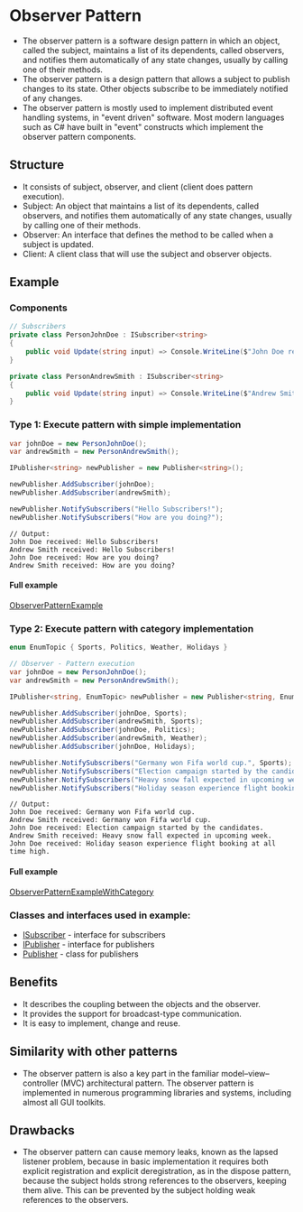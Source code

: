 # Observer Pattern

- The observer pattern is a software design pattern in which an object, called the subject, maintains a list of its dependents, called observers, and notifies them automatically of any state changes, usually by calling one of their methods.
- The observer pattern is a design pattern that allows a subject to publish changes to its state. Other objects subscribe to be immediately notified of any changes.
- The observer pattern is mostly used to implement distributed event handling systems, in "event driven" software. Most modern languages such as C# have built in "event" constructs which implement the observer pattern components.

## Structure

- It consists of subject, observer, and client (client does pattern execution).
- Subject: An object that maintains a list of its dependents, called observers, and notifies them automatically of any state changes, usually by calling one of their methods.
- Observer: An interface that defines the method to be called when a subject is updated.
- Client: A client class that will use the subject and observer objects.

## Example

### Components

```csharp
// Subscribers
private class PersonJohnDoe : ISubscriber<string>
{
    public void Update(string input) => Console.WriteLine($"John Doe received: {input}");
}

private class PersonAndrewSmith : ISubscriber<string>
{
    public void Update(string input) => Console.WriteLine($"Andrew Smith received: {input}");
}
```

### Type 1: Execute pattern with simple implementation

```csharp
var johnDoe = new PersonJohnDoe();
var andrewSmith = new PersonAndrewSmith();

IPublisher<string> newPublisher = new Publisher<string>();

newPublisher.AddSubscriber(johnDoe);
newPublisher.AddSubscriber(andrewSmith);

newPublisher.NotifySubscribers("Hello Subscribers!");
newPublisher.NotifySubscribers("How are you doing?");
```
```
// Output:
John Doe received: Hello Subscribers!
Andrew Smith received: Hello Subscribers!
John Doe received: How are you doing?
Andrew Smith received: How are you doing?
```

#### Full example

[ObserverPatternExample](./../../GofConsoleApp/Examples/Behavioral/ObserverPattern/ObserverPatternExample.cs)


### Type 2: Execute pattern with category implementation

```csharp
enum EnumTopic { Sports, Politics, Weather, Holidays }

// Observer - Pattern execution
var johnDoe = new PersonJohnDoe();
var andrewSmith = new PersonAndrewSmith();

IPublisher<string, EnumTopic> newPublisher = new Publisher<string, EnumTopic>();

newPublisher.AddSubscriber(johnDoe, Sports);
newPublisher.AddSubscriber(andrewSmith, Sports);
newPublisher.AddSubscriber(johnDoe, Politics);
newPublisher.AddSubscriber(andrewSmith, Weather);
newPublisher.AddSubscriber(johnDoe, Holidays);

newPublisher.NotifySubscribers("Germany won Fifa world cup.", Sports);
newPublisher.NotifySubscribers("Election campaign started by the candidates.", Politics);
newPublisher.NotifySubscribers("Heavy snow fall expected in upcoming week.", Weather);
newPublisher.NotifySubscribers("Holiday season experience flight booking at all time high.", Holidays);
```

```
// Output:
John Doe received: Germany won Fifa world cup.
Andrew Smith received: Germany won Fifa world cup.
John Doe received: Election campaign started by the candidates.
Andrew Smith received: Heavy snow fall expected in upcoming week.
John Doe received: Holiday season experience flight booking at all time high.
```

#### Full example

[ObserverPatternExampleWithCategory](./../../GofConsoleApp/Examples/Behavioral/ObserverPattern/ObserverPatternExampleWithCategory.cs)

### Classes and interfaces used in example:
- [ISubscriber](./../../GofPatterns/Behavioral/ObserverPattern/Interfaces/ISubscriber.cs) - interface for subscribers
- [IPublisher](./../../GofPatterns/Behavioral/ObserverPattern/Interfaces/IPublisher.cs) - interface for publishers
- [Publisher](./../../GofPatterns/Behavioral/ObserverPattern/Publisher.cs) - class for publishers


## Benefits

- It describes the coupling between the objects and the observer.
- It provides the support for broadcast-type communication.
- It is easy to implement, change and reuse.

## Similarity with other patterns

- The observer pattern is also a key part in the familiar model–view–controller (MVC) architectural pattern. The observer pattern is implemented in numerous programming libraries and systems, including almost all GUI toolkits.

## Drawbacks

- The observer pattern can cause memory leaks, known as the lapsed listener problem, because in basic implementation it requires both explicit registration and explicit deregistration, as in the dispose pattern, because the subject holds strong references to the observers, keeping them alive. This can be prevented by the subject holding weak references to the observers.